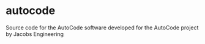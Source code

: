 # autocode
Source code for the AutoCode software developed for the AutoCode project by Jacobs Engineering
